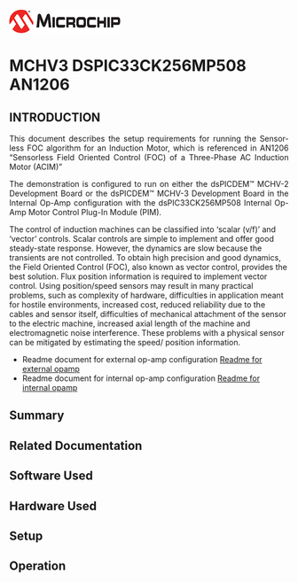 ![image](images/microchip.jpg) 

# MCHV3 DSPIC33CK256MP508 AN1206

## INTRODUCTION
<p style='text-align: justify;'>
This document describes the setup requirements for running the Sensor-less FOC algorithm for an Induction Motor, which is referenced in AN1206 “Sensorless Field Oriented Control (FOC) of a Three-Phase AC Induction Motor (ACIM)” </p>
<p style='text-align: justify;'>
The demonstration is configured to run on either the dsPICDEM™ MCHV-2 Development Board or the dsPICDEM™ MCHV-3 Development Board in the Internal Op-Amp configuration with the dsPIC33CK256MP508 Internal Op-Amp Motor Control Plug-In Module (PIM).
</p>
The control of induction machines can be classified into
‘scalar (v/f)’ and ‘vector’ controls. Scalar controls are
simple to implement and offer good steady-state
response. However, the dynamics are slow because
the transients are not controlled. To obtain high precision
and good dynamics, the Field Oriented Control
(FOC), also known as vector control, provides the best
solution. Flux position information is required to implement
vector control. Using position/speed sensors may
result in many practical problems, such as complexity
of hardware, difficulties in application meant for hostile
environments, increased cost, reduced reliability due to
the cables and sensor itself, difficulties of mechanical
attachment of the sensor to the electric machine,
increased axial length of the machine and electromagnetic
noise interference. These problems with a
physical sensor can be mitigated by estimating the speed/
position information.

- Readme document for external op-amp configuration [Readme for external opamp](mchv3_dspic33ck256mp508_an1206/docs/README_external.md)
- Readme document for internal op-amp configuration [Readme for internal opamp](mchv3_dspic33ck256mp508_an1206/docs/README_internal.md)

## Summary


## Related Documentation


## Software Used 


## Hardware Used


## Setup


## Operation



